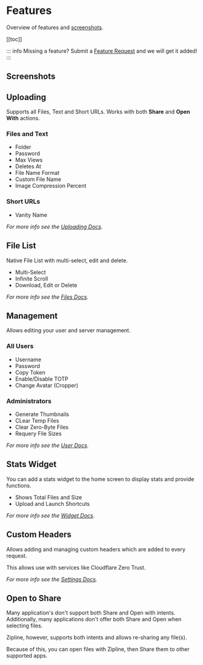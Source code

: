 # Features

Overview of features and [screenshots](#screenshots).

[[toc]]

::: info
Missing a feature? Submit a [Feature Request](https://github.com/cssnr/zipline-android/discussions/categories/feature-requests) and we will get it added!
:::

## Screenshots

<VPSwiper
base-url="https://raw.githubusercontent.com/smashedr/repo-images/refs/heads/master/zipline/android/screenshots"
:number-of-slides="18"
:breakpoints="{ 1096: { slidesPerView: 3 } }"
:pagination="{ clickable: true, type: 'fraction' }"
effect="coverflow"
/>

## Uploading

Supports all Files, Text and Short URLs. Works with both **Share** and **Open With** actions.

### Files and Text

- Folder
- Password
- Max Views
- Deletes At
- File Name Format
- Custom File Name
- Image Compression Percent

### Short URLs

- Vanity Name

_For more info see the [Uploading Docs](../docs/upload.md)._

## File List

Native File List with multi-select, edit and delete.

- Multi-Select
- Infinite Scroll
- Download, Edit or Delete

_For more info see the [Files Docs](../docs/files.md)._

## Management

Allows editing your user and server management.

### All Users

- Username
- Password
- Copy Token
- Enable/Disable TOTP
- Change Avatar (Cropper)

### Administrators

- Generate Thumbnails
- CLear Temp Files
- Clear Zero-Byte Files
- Requery File Sizes

_For more info see the [User Docs](../docs/user.md)._

## Stats Widget

You can add a stats widget to the home screen to display stats and provide functions.

- Shows Total Files and Size
- Upload and Launch Shortcuts

_For more info see the [Widget Docs](../docs/widget.md)._

## Custom Headers

Allows adding and managing custom headers which are added to every request.

This allows use with services like Cloudflare Zero Trust.

_For more info see the [Settings Docs](../docs/settings.md#custom-headers)._

## Open to Share

Many application's don't support both Share and Open with intents.
Additionally, many applications don't offer both Share and Open when selecting files.

Zipline, however, supports both intents and allows re-sharing any file(s).

Because of this, you can open files with Zipline, then Share them to other supported apps.
